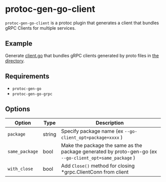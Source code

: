 # protoc-gen-go-client

`protoc-gen-go-client` is a protoc plugin that generates a client that bundles gRPC Clients for multiple services.

## Example

Generate [client.go](example/gen/go/myapp/client.go) that bundles gRPC clients generated by proto files in [the directory](example/proto/myapp).

## Requirements

- `protoc-gen-go`
- `protoc-gen-go-grpc`

## Options

| Option | Type | Description |
| --- | --- | --- |
| `package` | string | Specify package name (ex `--go-client_opt=package=xxxx` ) |
| `same_package` | bool | Make the package the same as the package generated by proto-gen-go (ex `--go-client_opt=same_package` ) |
| `with_close` | bool | Add `Close()` method for closing *grpc.ClientConn from client |
